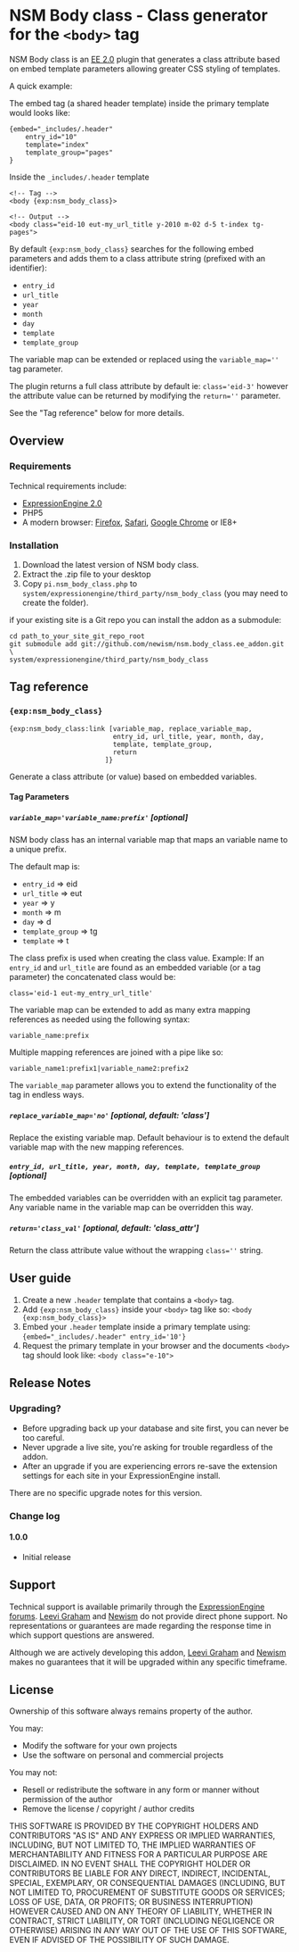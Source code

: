 NSM Body class - Class generator for the `<body>` tag
=====================================================

NSM Body class is an [EE 2.0][ee] plugin that generates a class attribute based on embed template parameters allowing greater CSS styling of templates.

A quick example:

The embed tag (a shared header template) inside the primary template would looks like:

	{embed="_includes/.header"
		entry_id="10"
		template="index"
		template_group="pages"
	}

Inside the `_includes/.header` template

	<!-- Tag -->
	<body {exp:nsm_body_class}>
	
	<!-- Output -->
	<body class="eid-10 eut-my_url_title y-2010 m-02 d-5 t-index tg-pages">

By default `{exp:nsm_body_class}` searches for the following embed parameters and adds them to a class attribute string (prefixed with an identifier):

* `entry_id`
* `url_title`
* `year`
* `month`
* `day`
* `template`
* `template_group`

The variable map can be extended or replaced using the `variable_map=''` tag parameter.

The plugin returns a full class attribute by default ie: `class='eid-3'` however the attribute value can be returned by modifying the `return=''` parameter.

See the "Tag reference" below for more details.

Overview
--------

### Requirements

Technical requirements include:

* [ExpressionEngine 2.0][ee]
* PHP5
* A modern browser: [Firefox][firefox], [Safari][safari], [Google Chrome][chrome] or IE8+

### Installation

1. Download the latest version of NSM body class.
2. Extract the .zip file to your desktop
3. Copy `pi.nsm_body_class.php` to `system/expressionengine/third_party/nsm_body_class` (you may need to create the folder).

if your existing site is a Git repo you can install the addon as a submodule:

	cd path_to_your_site_git_repo_root
	git submodule add git://github.com/newism/nsm.body_class.ee_addon.git \
	system/expressionengine/third_party/nsm_body_class
	

Tag reference
------------

### `{exp:nsm_body_class}`

    {exp:nsm_body_class:link [variable_map, replace_variable_map,
                              entry_id, url_title, year, month, day,
                              template, template_group,
                              return
                            ]}

Generate a class attribute (or value) based on embedded variables.

#### Tag Parameters

##### `variable_map='variable_name:prefix'` [optional]

NSM body class has an internal variable map that maps an variable name to a unique prefix.

The default map is:

* `entry_id` => eid
* `url_title` => eut
* `year` => y
* `month` => m
* `day` => d
* `template_group` => tg
* `template` => t

The class prefix is used when creating the class value. Example: If an `entry_id` and `url_title` are found as an embedded variable (or a tag parameter) the concatenated class would be:

	class='eid-1 eut-my_entry_url_title'

The variable map can be extended to add as many extra mapping references as needed using the following syntax:

	variable_name:prefix

Multiple mapping references are joined with a pipe like so:

	variable_name1:prefix1|variable_name2:prefix2

The `variable_map` parameter allows you to extend the functionality of the tag in endless ways.

##### `replace_variable_map='no'` [optional, default: 'class']

Replace the existing variable map. Default behaviour is to extend the default variable map with the new mapping references.

##### `entry_id, url_title, year, month, day, template, template_group` [optional]

The embedded variables can be overridden with an explicit tag parameter. Any variable name in the variable map can be overridden this way.

##### `return='class_val'` [optional, default: 'class_attr']

Return the class attribute value without the wrapping `class=''` string.

User guide
----------

1. Create a new `.header` template that contains a `<body>` tag.
1. Add `{exp:nsm_body_class}` inside your `<body>` tag like so: `<body {exp:nsm_body_class}>`
3. Embed your `.header` template inside a primary template using: ``{embed="_includes/.header" entry_id='10'}``
4. Request the primary template in your browser and the documents `<body>` tag should look like: `<body class="e-10">`

Release Notes
-------------

### Upgrading?

* Before upgrading back up your database and site first, you can never be too careful.
* Never upgrade a live site, you're asking for trouble regardless of the addon.
* After an upgrade if you are experiencing errors re-save the extension settings for each site in your ExpressionEngine install.

There are no specific upgrade notes for this version.

### Change log

#### 1.0.0

* Initial release

Support
-------

Technical support is available primarily through the [ExpressionEngine forums][ee_forums]. [Leevi Graham][lg] and [Newism][nsm] do not provide direct phone support. No representations or guarantees are made regarding the response time in which support questions are answered.

Although we are actively developing this addon, [Leevi Graham][lg] and [Newism][nsm] makes no guarantees that it will be upgraded within any specific timeframe.

License
------

Ownership of this software always remains property of the author.

You may:

* Modify the software for your own projects
* Use the software on personal and commercial projects

You may not:

* Resell or redistribute the software in any form or manner without permission of the author
* Remove the license / copyright / author credits

THIS SOFTWARE IS PROVIDED BY THE COPYRIGHT HOLDERS AND CONTRIBUTORS "AS IS" AND ANY EXPRESS OR IMPLIED WARRANTIES, INCLUDING, BUT NOT LIMITED TO, THE IMPLIED WARRANTIES OF MERCHANTABILITY AND FITNESS FOR A PARTICULAR PURPOSE ARE DISCLAIMED. IN NO EVENT SHALL THE COPYRIGHT HOLDER OR CONTRIBUTORS BE LIABLE FOR ANY DIRECT, INDIRECT, INCIDENTAL, SPECIAL, EXEMPLARY, OR CONSEQUENTIAL DAMAGES (INCLUDING, BUT NOT LIMITED TO, PROCUREMENT OF SUBSTITUTE GOODS OR SERVICES; LOSS OF USE, DATA, OR PROFITS; OR BUSINESS INTERRUPTION) HOWEVER CAUSED AND ON ANY THEORY OF LIABILITY, WHETHER IN CONTRACT, STRICT LIABILITY, OR TORT (INCLUDING NEGLIGENCE OR OTHERWISE) ARISING IN ANY WAY OUT OF THE USE OF THIS SOFTWARE, EVEN IF ADVISED OF THE POSSIBILITY OF SUCH DAMAGE.

[lg]: http://leevigraham.com

[nsm]: http://newism.com.au
[nsm_publish_plus]: http://leevigraham.com/cms-customisation/expressionengine/nsm-publish-plus/

[ee]: http://expressionengine.com/index.php?affiliate=newism
[ee_forums]: http://expressionengine.com/index.php?affiliate=newism&page=forums
[ee_cp]: http://expressionengine.com/index.php?affiliate=newism&page=docs/cp/index.html
[ee_cp_edit]: http://expressionengine.com/index.php?affiliate=newism&page=docs/cp/edit/index.html
[ee_cp_extensions_manager]: http://expressionengine.com/index.php?affiliate=newism&page=docs/cp/admin/utilities/extension_manager.html
[ee_msm]: http://expressionengine.com/index.php?affiliate=newism&page=downloads/details/multiple_site_manager/

[firefox]: http://firefox.com
[safari]: http://www.apple.com/safari/download/
[chrome]: http://www.google.com/chrome/

[lg_addon_updater]: http://leevigraham.com/cms-customisation/expressionengine/lg-addon-updater/
[gh_morphine_theme]: http://github.com/newism/nsm.morphine.theme
